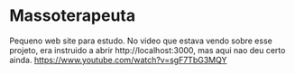 # Massoterapeuta
Pequeno web site para estudo.
No video que estava vendo sobre esse projeto, era instruido a abrir http://localhost:3000, mas aqui nao deu certo ainda.
https://www.youtube.com/watch?v=sgF7TbG3MQY
